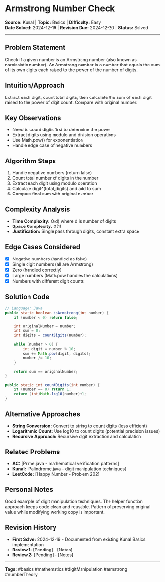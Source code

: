 # Armstrong Number Check

**Source:** Kunal | **Topic:** Basics | **Difficulty:** Easy  
**Date Solved:** 2024-12-19 | **Revision Due:** 2024-12-20 | **Status:** Solved

---

## Problem Statement
Check if a given number is an Armstrong number (also known as narcissistic number). An Armstrong number is a number that equals the sum of its own digits each raised to the power of the number of digits.

## Intuition/Approach
Extract each digit, count total digits, then calculate the sum of each digit raised to the power of digit count. Compare with original number.

## Key Observations
- Need to count digits first to determine the power
- Extract digits using modulo and division operations
- Use Math.pow() for exponentiation
- Handle edge case of negative numbers

## Algorithm Steps
1. Handle negative numbers (return false)
2. Count total number of digits in the number
3. Extract each digit using modulo operation
4. Calculate digit^(total_digits) and add to sum
5. Compare final sum with original number

## Complexity Analysis
- **Time Complexity:** O(d) where d is number of digits
- **Space Complexity:** O(1)
- **Justification:** Single pass through digits, constant extra space

## Edge Cases Considered
- [x] Negative numbers (handled as false)
- [x] Single digit numbers (all are Armstrong)
- [x] Zero (handled correctly)
- [x] Large numbers (Math.pow handles the calculations)
- [x] Numbers with different digit counts

## Solution Code

```java
// Language: Java
public static boolean isArmstrong(int number) {
    if (number < 0) return false; 

    int originalNumber = number;
    int sum = 0;
    int digits = countDigits(number);

    while (number > 0) {
        int digit = number % 10;
        sum += Math.pow(digit, digits);
        number /= 10;
    }

    return sum == originalNumber;
}

public static int countDigits(int number) {
    if (number == 0) return 1;
    return (int)Math.log10(number)+1;
}
```

## Alternative Approaches
- **String Conversion:** Convert to string to count digits (less efficient)
- **Logarithmic Count:** Use log10 to count digits (potential precision issues)
- **Recursive Approach:** Recursive digit extraction and calculation

## Related Problems
- **AC:** [Prime.java - mathematical verification patterns]
- **Kunal:** [Palindrome.java - digit manipulation techniques]
- **LeetCode:** [Happy Number - Problem 202]

## Personal Notes
Good example of digit manipulation techniques. The helper function approach keeps code clean and reusable. Pattern of preserving original value while modifying working copy is important.

## Revision History
- **First Solve:** 2024-12-19 - Documented from existing Kunal Basics implementation
- **Review 1:** [Pending] - [Notes]
- **Review 2:** [Pending] - [Notes]

---
**Tags:** #basics #mathematics #digitManipulation #armstrong #numberTheory 